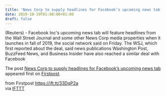 ```yaml
---
title: 'News Corp to supply headlines for Facebook’s upcoming news tab'
date: 2019-10-19T01:08:00+01:00
draft: false
---
```


(Reuters) - Facebook Inc's upcoming news tab will feature headlines from the Wall Street Journal and some other News Corp media properties when it launches in fall of 2019, the social network said on Friday. The WSJ, which first reported about the deal, said news publications Washington Post, BuzzFeed News, and Business Insider have also reached a similar deal with Facebook

The post [News Corp to supply headlines for Facebook’s upcoming news tab](http://www.firstpost.com/tech/news-analysis/news-corp-to-supply-headlines-for-facebooks-upcoming-news-tab-7521501.html) appeared first on [Firstpost](http://www.firstpost.com).

  
  
from Firstpost https://ift.tt/33DqP2a  
via [IFTTT](https://ifttt.com/?ref=da&site=blogger)